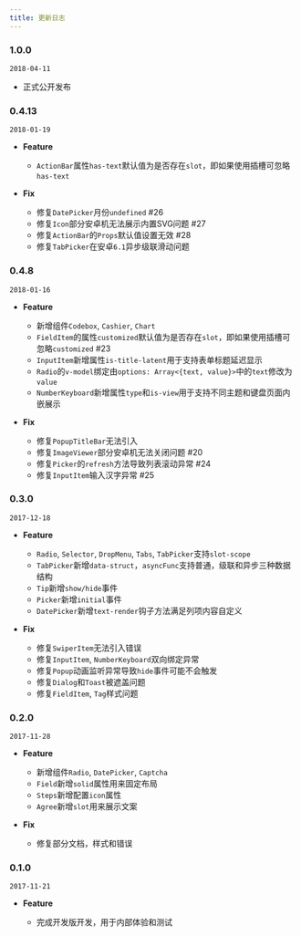 ```yaml
---
title: 更新日志
---
```


<!-- CUTOFF -->
### 1.0.0
`2018-04-11`
- 正式公开发布

### 0.4.13

`2018-01-19`

- **Feature**
  - `ActionBar`属性`has-text`默认值为是否存在`slot`，即如果使用插槽可忽略`has-text`

- **Fix**
  - 修复`DatePicker`月份`undefined` #26
  - 修复`Icon`部分安卓机无法展示内置SVG问题 #27
  - 修复`ActionBar`的`Props`默认值设置无效 #28
  - 修复`TabPicker`在安卓`6.1`异步级联滑动问题


### 0.4.8

`2018-01-16`

- **Feature**

  - 新增组件`Codebox`, `Cashier`, `Chart`
  - `FieldItem`的属性`customized`默认值为是否存在`slot`，即如果使用插槽可忽略`customized` #23
  - `InputItem`新增属性`is-title-latent`用于支持表单标题延迟显示
  - `Radio`的`v-model`绑定由`options: Array<{text, value}>`中的`text`修改为`value`
  - `NumberKeyboard`新增属性`type`和`is-view`用于支持不同主题和键盘页面内嵌展示

- **Fix**
  - 修复`PopupTitleBar`无法引入
  - 修复`ImageViewer`部分安卓机无法关闭问题 #20
  - 修复`Picker`的`refresh`方法导致列表滚动异常 #24
  - 修复`InputItem`输入汉字异常 #25


<!-- CUTOFF -->
### 0.3.0

`2017-12-18`

- **Feature**

  - `Radio`, `Selector`, `DropMenu`, `Tabs`, `TabPicker`支持`slot-scope`
  - `TabPicker`新增`data-struct`，`asyncFunc`支持普通，级联和异步三种数据结构
  - `Tip`新增`show/hide`事件
  - `Picker`新增`initial`事件
  - `DatePicker`新增`text-render`钩子方法满足列项内容自定义

- **Fix**
  - 修复`SwiperItem`无法引入错误
  - 修复`InputItem`, `NumberKeyboard`双向绑定异常
  - 修复`Popup`动画监听异常导致`hide`事件可能不会触发
  - 修复`Dialog`和`Toast`被遮盖问题
  - 修复`FieldItem`, `Tag`样式问题

### 0.2.0

`2017-11-28`

- **Feature**

  - 新增组件`Radio`, `DatePicker`, `Captcha`
  - `Field`新增`solid`属性用来固定布局
  - `Steps`新增配置`icon`属性
  - `Agree`新增`slot`用来展示文案

- **Fix**
  - 修复部分文档，样式和错误

<!-- CUTOFF -->
### 0.1.0

`2017-11-21`

- **Feature**

  - 完成开发版开发，用于内部体验和测试
